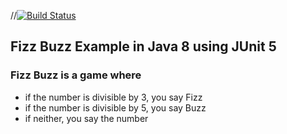 
//[![Build Status](http://3.98.95.104:8080/buildStatus/icon?job=pipeline-jenkins-example)](http://3.98.95.104:8080/job/pipeline-jenkins-example/)
## Fizz Buzz Example in Java 8 using JUnit 5

### Fizz Buzz is a game where
- if the number is divisible by 3, you say Fizz
- if the number is divisible by 5, you say Buzz
- if neither, you say the number
